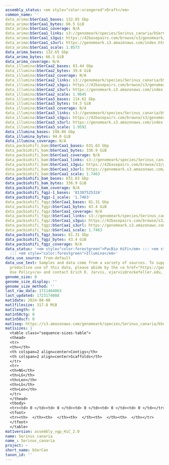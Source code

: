 ```yaml
---
assembly_status: <em style="color:orangered">Draft</em>
common_name: ''
data_arima:bSerCaa1_bases: 132.65 Gbp
data_arima:bSerCaa1_bytes: 66.5 GiB
data_arima:bSerCaa1_coverage: N/A
data_arima:bSerCaa1_links: s3://genomeark/species/Serinus_canaria/bSerCaa1/genomic_data/arima/<br>
data_arima:bSerCaa1_s3gui: https://42basepairs.com/browse/s3/genomeark/species/Serinus_canaria/bSerCaa1/genomic_data/arima/
data_arima:bSerCaa1_s3url: https://genomeark.s3.amazonaws.com/index.html?prefix=species/Serinus_canaria/bSerCaa1/genomic_data/arima/
data_arima:bSerCaa1_scale: 1.8573
data_arima_bases: 132.65 Gbp
data_arima_bytes: 66.5 GiB
data_arima_coverage: N/A
data_illumina:bSerCaa2_bases: 83.44 Gbp
data_illumina:bSerCaa2_bytes: 39.6 GiB
data_illumina:bSerCaa2_coverage: N/A
data_illumina:bSerCaa2_links: s3://genomeark/species/Serinus_canaria/bSerCaa2/genomic_data/illumina/<br>
data_illumina:bSerCaa2_s3gui: https://42basepairs.com/browse/s3/genomeark/species/Serinus_canaria/bSerCaa2/genomic_data/illumina/
data_illumina:bSerCaa2_s3url: https://genomeark.s3.amazonaws.com/index.html?prefix=species/Serinus_canaria/bSerCaa2/genomic_data/illumina/
data_illumina:bSerCaa2_scale: 1.9645
data_illumina:bSerCaa3_bases: 114.62 Gbp
data_illumina:bSerCaa3_bytes: 54.5 GiB
data_illumina:bSerCaa3_coverage: N/A
data_illumina:bSerCaa3_links: s3://genomeark/species/Serinus_canaria/bSerCaa3/genomic_data/illumina/<br>
data_illumina:bSerCaa3_s3gui: https://42basepairs.com/browse/s3/genomeark/species/Serinus_canaria/bSerCaa3/genomic_data/illumina/
data_illumina:bSerCaa3_s3url: https://genomeark.s3.amazonaws.com/index.html?prefix=species/Serinus_canaria/bSerCaa3/genomic_data/illumina/
data_illumina:bSerCaa3_scale: 1.9592
data_illumina_bases: 198.06 Gbp
data_illumina_bytes: 94.0 GiB
data_illumina_coverage: N/A
data_pacbiohifi_bam:bSerCaa1_bases: 631.63 Gbp
data_pacbiohifi_bam:bSerCaa1_bytes: 336.9 GiB
data_pacbiohifi_bam:bSerCaa1_coverage: N/A
data_pacbiohifi_bam:bSerCaa1_links: s3://genomeark/species/Serinus_canaria/bSerCaa1/genomic_data/pacbio_hifi/<br>
data_pacbiohifi_bam:bSerCaa1_s3gui: https://42basepairs.com/browse/s3/genomeark/species/Serinus_canaria/bSerCaa1/genomic_data/pacbio_hifi/
data_pacbiohifi_bam:bSerCaa1_s3url: https://genomeark.s3.amazonaws.com/index.html?prefix=species/Serinus_canaria/bSerCaa1/genomic_data/pacbio_hifi/
data_pacbiohifi_bam:bSerCaa1_scale: 1.7463
data_pacbiohifi_bam_bases: 631.63 Gbp
data_pacbiohifi_bam_bytes: 336.9 GiB
data_pacbiohifi_bam_coverage: N/A
data_pacbiohifi_fqgz-1_bases: '81307525324'
data_pacbiohifi_fqgz-1_scale: '1.7463'
data_pacbiohifi_fqgz:bSerCaa1_bases: 81.31 Gbp
data_pacbiohifi_fqgz:bSerCaa1_bytes: 43.4 GiB
data_pacbiohifi_fqgz:bSerCaa1_coverage: N/A
data_pacbiohifi_fqgz:bSerCaa1_links: s3://genomeark/species/Serinus_canaria/bSerCaa1/genomic_data/pacbio_hifi/<br>
data_pacbiohifi_fqgz:bSerCaa1_s3gui: https://42basepairs.com/browse/s3/genomeark/species/Serinus_canaria/bSerCaa1/genomic_data/pacbio_hifi/
data_pacbiohifi_fqgz:bSerCaa1_s3url: https://genomeark.s3.amazonaws.com/index.html?prefix=species/Serinus_canaria/bSerCaa1/genomic_data/pacbio_hifi/
data_pacbiohifi_fqgz:bSerCaa1_scale: 1.7463
data_pacbiohifi_fqgz_bases: 81.31 Gbp
data_pacbiohifi_fqgz_bytes: 43.4 GiB
data_pacbiohifi_fqgz_coverage: N/A
data_status: '<em style="color:forestgreen">PacBio HiFi</em> ::: <em style="color:forestgreen">Arima</em>
  ::: <em style="color:forestgreen">Illumina</em>'
data_use_source: from-default
data_use_text: Samples and data come from a variety of sources. To support fair and
  productive use of this data, please abide by the <a href="https://genome10k.soe.ucsc.edu/data-use-policies/">Data
  Use Policy</a> and contact Erich D. Jarvis, ejarvis@rockefeller.edu, with any questions.
genome_size: 0
genome_size_display: ''
genome_size_method: ''
last_raw_data: 1711464863
last_updated: 1723174088
mat1date: 2024-08-08
mat1filesize: 317.8 MiB
mat1length: 0
mat1n50ctg: 0
mat1n50scf: 0
mat1seq: https://s3.amazonaws.com/genomeark/species/Serinus_canaria/bSerCaa1/assembly_vgp_HiC_2.0/bSerCaa1.HiC.mat.20240808.fasta.gz
mat1sizes: |
  <table class="sequence-sizes-table">
  <thead>
  <tr>
  <th></th>
  <th colspan=2 align=center>Contigs</th>
  <th colspan=2 align=center>Scaffolds</th>
  </tr>
  <tr>
  <th>NG</th>
  <th>LG</th>
  <th>Len</th>
  <th>LG</th>
  <th>Len</th>
  </tr>
  </thead>
  <tbody>
  <tr><td> 0 </td><td> 0 </td><td> 0 </td><td> 0 </td><td> 0 </td></tr><tr><td>  </td><td>  </td><td>  </td><td>  </td><td>  </td></tr><tr><td>  </td><td>  </td><td>  </td><td>  </td><td>  </td></tr><tr><td>  </td><td>  </td><td>  </td><td>  </td><td>  </td></tr><tr style="background-color:#cccccc;"><td>  </td><td>  </td><td style="background-color:#ff8888;">  </td><td>  </td><td style="background-color:#ff8888;">  </td></tr><tr><td>  </td><td>  </td><td>  </td><td>  </td><td>  </td></tr><tr><td>  </td><td>  </td><td>  </td><td>  </td><td>  </td></tr><tr><td>  </td><td>  </td><td>  </td><td>  </td><td>  </td></tr><tr><td>  </td><td>  </td><td>  </td><td>  </td><td>  </td></tr><tr><td>  </td><td>  </td><td>  </td><td>  </td><td>  </td></tr></tbody>
  <tfoot>
  <tr><th>  </th><th>  </th><th>  </th><th>  </th><th>  </th></tr>
  </tfoot>
  </table>
mat1version: assembly_vgp_HiC_2.0
name: Serinus canaria
name_: Serinus_canaria
project: ~
short_name: bSerCan
taxon_id: ''
---
```

